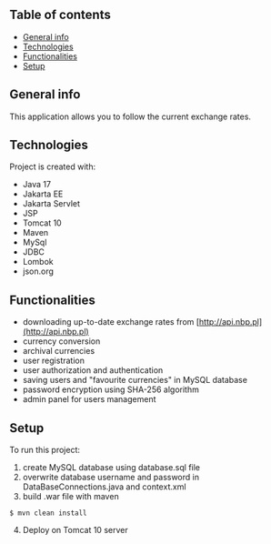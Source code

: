 ## Table of contents
* [General info](#general-info)
* [Technologies](#technologies)
* [Functionalities](#Functionalities)
* [Setup](#setup)

## General info
This application allows you to follow the current exchange rates.
	
## Technologies
Project is created with:
* Java 17
* Jakarta EE
* Jakarta Servlet
* JSP
* Tomcat 10
* Maven 
* MySql
* JDBC
* Lombok
* json.org

## Functionalities
* downloading up-to-date exchange rates from [http://api.nbp.pl](http://api.nbp.pl)
* currency conversion
* archival currencies
* user registration
* user authorization and authentication
* saving users and "favourite currencies" in MySQL database
* password encryption using SHA-256 algorithm
* admin panel for users management
	
## Setup
To run this project:
1. create MySQL database using database.sql file
2. overwrite database username and password in DataBaseConnections.java and context.xml
3. build .war file with maven
```
$ mvn clean install
```
4. Deploy on Tomcat 10 server
